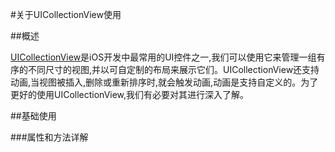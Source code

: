 #关于UICollectionView使用

##概述

[UICollectionView](https://developer.apple.com/library/content/documentation/WindowsViews/Conceptual/CollectionViewPGforIOS/CollectionViewBasics/CollectionViewBasics.html#//apple_ref/doc/uid/TP40012334-CH2-SW7)是iOS开发中最常用的UI控件之一,我们可以使用它来管理一组有序的不同尺寸的视图,并以可自定制的布局来展示它们。UICollectionView还支持动画,当视图被插入,删除或重新排序时,就会触发动画,动画是支持自定义的。为了更好的使用UICollectionView,我们有必要对其进行深入了解。

##基础使用

###属性和方法详解
